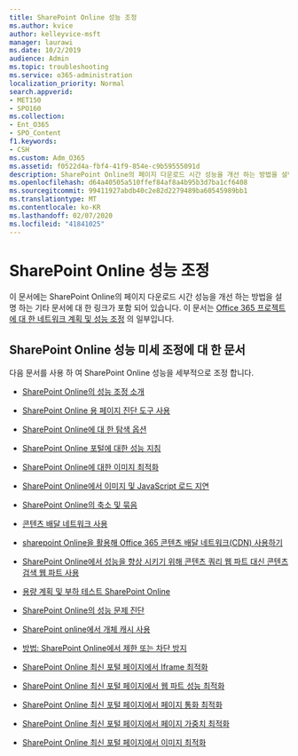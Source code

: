 ```yaml
---
title: SharePoint Online 성능 조정
ms.author: kvice
author: kelleyvice-msft
manager: laurawi
ms.date: 10/2/2019
audience: Admin
ms.topic: troubleshooting
ms.service: o365-administration
localization_priority: Normal
search.appverid:
- MET150
- SPO160
ms.collection:
- Ent_O365
- SPO_Content
f1.keywords:
- CSH
ms.custom: Adm_O365
ms.assetid: f0522d4a-fbf4-41f9-854e-c9b59555091d
description: SharePoint Online의 페이지 다운로드 시간 성능을 개선 하는 방법을 설명 하는 기타 문서에 대 한 링크가 포함 되어 있습니다.
ms.openlocfilehash: d64a40505a510ffef84af8a4b95b3d7ba1cf6408
ms.sourcegitcommit: 99411927abdb40c2e82d2279489ba60545989bb1
ms.translationtype: MT
ms.contentlocale: ko-KR
ms.lasthandoff: 02/07/2020
ms.locfileid: "41841025"
---
```

# <a name="tune-sharepoint-online-performance"></a>SharePoint Online 성능 조정

이 문서에는 SharePoint Online의 페이지 다운로드 시간 성능을 개선 하는 방법을 설명 하는 기타 문서에 대 한 링크가 포함 되어 있습니다. 이 문서는 [Office 365 프로젝트에 대 한 네트워크 계획 및 성능 조정](https://aka.ms/tune) 의 일부입니다.

## <a name="articles-about-fine-tuning-sharepoint-online-performance"></a>SharePoint Online 성능 미세 조정에 대 한 문서

다음 문서를 사용 하 여 SharePoint Online 성능을 세부적으로 조정 합니다.
  
- [SharePoint Online의 성능 조정 소개](introduction-to-performance-tuning-for-sharepoint-online.md)

- [SharePoint Online 용 페이지 진단 도구 사용](page-diagnostics-for-spo.md)

- [SharePoint Online에 대 한 탐색 옵션](navigation-options-for-sharepoint-online.md)

- [SharePoint Online 포털에 대한 성능 지침](https://docs.microsoft.com/sharepoint/dev/solution-guidance/portal-performance)

- [SharePoint Online에 대한 이미지 최적화](image-optimization-for-sharepoint-online.md)

- [SharePoint Online에서 이미지 및 JavaScript 로드 지연](delay-loading-images-and-javascript-in-sharepoint-online.md)

- [SharePoint Online의 축소 및 묶음](minification-and-bundling-in-sharepoint-online.md)

- [콘텐츠 배달 네트워크 사용](using-content-delivery-networks-with-sharepoint-online.md)

- [sharepoint Online을 활용해 Office 365 콘텐츠 배달 네트워크(CDN) 사용하기](use-office-365-cdn-with-spo.md)

- [SharePoint Online에서 성능을 향상 시키기 위해 콘텐츠 쿼리 웹 파트 대신 콘텐츠 검색 웹 파트 사용](using-content-search-web-part-instead-of-content-query-web-part-to-improve-perfo.md)

- [용량 계획 및 부하 테스트 SharePoint Online](capacity-planning-and-load-testing-sharepoint-online.md)

- [SharePoint Online의 성능 문제 진단](diagnosing-performance-issues-with-sharepoint-online.md)

- [SharePoint online에서 개체 캐시 사용](using-the-object-cache-with-sharepoint-online.md)

- [방법: SharePoint Online에서 제한 또는 차단 방지](https://msdn.microsoft.com/library/office/dn889829.aspx)

- [SharePoint Online 최신 포털 페이지에서 Iframe 최적화](modern-iframe-optimization.md)

- [SharePoint Online 최신 포털 페이지에서 웹 파트 성능 최적화](modern-web-part-optimization.md)

- [SharePoint Online 최신 포털 페이지에서 페이지 통화 최적화](modern-page-call-optimization.md)

- [SharePoint Online 최신 포털 페이지에서 페이지 가중치 최적화](modern-page-weight-optimization.md)

- [SharePoint Online 최신 포털 페이지에서 이미지 최적화](modern-image-optimization.md)
